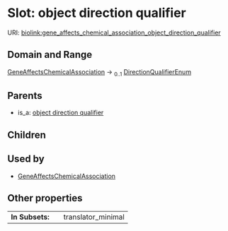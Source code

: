 
# Slot: object direction qualifier




URI: [biolink:gene_affects_chemical_association_object_direction_qualifier](https://w3id.org/biolink/vocab/gene_affects_chemical_association_object_direction_qualifier)


## Domain and Range

[GeneAffectsChemicalAssociation](GeneAffectsChemicalAssociation.md) &#8594;  <sub>0..1</sub> [DirectionQualifierEnum](DirectionQualifierEnum.md)

## Parents

 *  is_a: [object direction qualifier](object_direction_qualifier.md)

## Children


## Used by

 * [GeneAffectsChemicalAssociation](GeneAffectsChemicalAssociation.md)

## Other properties

|  |  |  |
| --- | --- | --- |
| **In Subsets:** | | translator_minimal |

